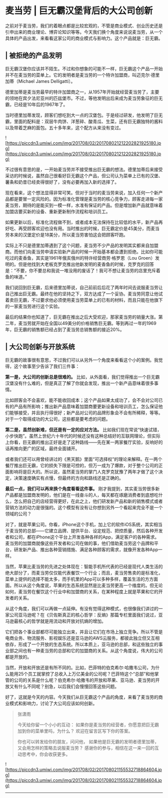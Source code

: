 # 麦当劳 | 巨无霸汉堡背后的大公司创新

之前对于麦当劳，我们的着眼点都是比较宏观的，不管是商业模式、创业历史还是引申出来的商业理论、博弈论知识等等。今天我们换个角度来说说麦当劳，从一个具体的产品出发，来看看这家公司的商业模式与影响力。这个产品就是：巨无霸。

## | 被拒绝的产品发明

巨无霸汉堡你应该并不陌生。不过和你想象的可能不一样，巨无霸这个产品一开始并不在麦当劳的菜单上。它的发明者是麦当劳的一个特许加盟商，叫迈克尔·德里加蒂（Michael James Delligatti）。

德里加蒂是麦当劳最早的特许加盟商之一，从1957年开始就经营麦当劳了，主要的领地在宾夕法尼亚州的匹兹堡市。不过，等他发明出后来成为麦当劳象征的巨无霸，已经是10年后的1967年了。

当时德里加蒂发现，顾客们想吃到大一点的汉堡包。于是经过研发，他发明了巨无霸，里面的配料是：双层牛肉饼、洋葱碎、酸青瓜、生菜，还有巨无霸独特的酱料以及带着芝麻的面包。五十多年来，这个配方从来没有变过。    

![https://piccdn3.umiwi.com/img/201708/02/201708021212202821925180.jpg](https://piccdn3.umiwi.com/img/201708/02/201708021212202821925180.jpg)

不过很有意思的是，一开始麦当劳并不接受推出巨无霸的想法。德里加蒂后来接受采访的时候说，虽然自己很看好巨无霸这个产品，但公司认为菜单上已有的汉堡、薯条和奶昔已经卖得很好了，没有必要再加入新的选择了。

现在看来，这个想法显得非常可笑。但对于当时的麦当劳来说，加入任何一个新产品都是要冒一定风险的。因为标准化管理是麦当劳的核心竞争力，顾客走进每一家麦当劳，期待的是能买到一模一样，水准有保证的产品。但是增加新产品就意味着加盟店要买新的设备、重新更新制作流程和培训员工。

如果更新以后，标准化流程做不到，或者成本无法保持在比较低的水平，新产品再好吃、再受顾客欢迎也没有用。当时推出的时候，巨无霸定价是45美分，而麦当劳本来的汉堡定价是18美分，所以麦当劳害怕这会把顾客吓跑。

实际上不只是德里加蒂遇到了这个问题，麦当劳不少产品的发明其实都来自加盟商。而他们向麦当劳申请实验新产品的时候一开始基本都会遭到拒绝。比如你可能吃过的麦香鱼，其实是1961年俄亥俄州的特许经营商劳·格罗恩（Lou Groen）发明的。但是他找到大老板克罗克推出他新发明的麦香鱼的时候，克罗克的回答是：“不要，你不要总和我说一堆没用的废话了！我可不想让麦当劳的店里充斥着鱼的味道。”

我们说回到巨无霸，后来德里加蒂说，自己前前后后花了两年时间去说服麦当劳让自己推出巨无霸。最终在他的坚持之下，双方达成了一个妥协。麦当劳同意让他试着卖巨无霸，不过要求他必须使用麦当劳菜单上的已有的材料，而且只能在他旗下的一家麦当劳进行这个实验。

最后的结果你也知道了，巨无霸在推出之后大受欢迎，那家麦当劳的销量大涨。第二年，麦当劳就开始在全国以49美分的价格销售巨无霸。等到再过一年的1969年，巨无霸的销售额已经占到了麦当劳总销售额的接近20%。    

## | 大公司创新与开放系统

巨无霸的故事很有意思，不过我们可以从另外一个角度来看看这个小的案例。我觉得，这个故事至少告诉了我们三件事：

 **第一是，大公司的创新总是很难的。** 比如，从外面看，我们觉得推出一个巨无霸汉堡没有什么难的，但是真正了解了你就会发现，推出一个新产品意味着很多事情。

比如顾客会不会喜欢，能不能收回成本；这个产品如果太成功了，会不会对公司已有的产品有所影响；推出新产品意味着加盟商要更新设备和培训员工，怎么保证他们能够接受，并且执行得很好；新产品对公司的品牌形象会不会有所稀释，等等。对于一个取得成功的大公司，这些都是要考虑的问题。

 **第二是，虽然创新难，但还是有一定的应对方法。** 比如我们现在常说“快速试错，小步快跑”。虽然上世纪六十年代的时候还没有这种总结好的互联网理论，但实际上你看，巨无霸的推出正好是走了这种路线——先在某一两家餐厅实验，反响好的话再推向更广的区域，最终全面铺开。

或者我们还可以用曾经讲过的《黑天鹅》里面“可选择权”的理论来解释。在一两个餐厅推出巨无霸，它的损失下限是可控的，但万一成为了爆款，对于整个公司的正面影响将是巨大的。所以说，虽然麦当劳的掌门人克罗克犹豫了两年才做了这个决定，决策速度确实有点慢，但最终的方向和路线还是正确的。

 **最后一点，我们可以再来换个角度看看这件事。** 刚才我提到，其实麦当劳很多新产品都是加盟商发明的，他们是在一线奋斗的人，每天都在琢磨消费者到底想吃什么，怎么把自己的店经营得更好，在此之上，他们研发新产品和新的销售模式或者营销方法的动力是很强的。这个模型有没有让你想到另外一个看起来完全不是一个领域的公司？

对了，就是苹果公司。你看，iPhone这个手机，加上它的软件iOS系统，其实相当于麦当劳的总部——它建立品牌、提供平台、设定规范、把控质量，然后各种开发者和公司，都在iPhone这个平台上开发各种各样的App，满足客户的各种需求。麦当劳的加盟商就像这些开发者和公司在做的事，他们借助麦当劳这个品牌和平台，研发新产品、推出各种营销措施、满足各种顾客的需求，就像开发各种App一样。

当然，苹果比麦当劳的先进之处体现在：智能手机所代表的已经是现代人类生活的绝大部分了，而麦当劳仅仅能代表餐饮一个行业；而且，麦当劳售卖的是标准化，菜单上提供的选择不能太多，而手机里的App可以多种多样，覆盖生活的方方面面。所以从这个角度说，苹果的生态系统显然是比麦当劳更高一个维度的。但无论如何，麦当劳在餐饮这个行业中和加盟商的关系，在某种程度上就是苹果和它的开发者的关系。

从这个角度，我们可以再做一点延伸。有没有觉得这种模式，也很像我们讲过的一家公司亚马逊呢？在《贝佐斯真正的核心哲学：反熵》那篇专栏里面我们说过，亚马逊最核心的哲学就是用流动和开放对抗熵的增加。

它们把各个事业部都尽可能独立出来，并且让它们在市场上独立竞争。所以不管是电商业务、物流服务、影视娱乐还是亚马逊的AWS云服务，都彼此独立但又互相依存，形成了一个开放的生态系统。所以本质上，亚马逊的总部，和这些独立的事业部之间也有一种麦当劳的总部和它的加盟商的关系。从这个角度说，伟大的公司都是开放的。

当然，开放和开放还是有所不同的。比如，巴菲特的伯克希尔·哈撒韦公司，为什么能用25个员工就掌控了总收入上万亿美金的公司呢？巴菲特这个“总部”和他掌管的公司的关系是什么呢？伯克希尔·哈撒韦的开放和苹果、亚马逊、麦当劳的开放又有什么不同呢？别急，以后我们会慢慢回答这些问题。

好了，这就是今天的内容。今天我们从巨无霸这个产品的角度，来看了麦当劳的商业模式和影响力，讨论了大公司应该如何创新。    

> 张潇雨
> 
> 今天给你留一个小小的互动： 如果你是麦当劳的经营者，你愿意把巨无霸加到你的菜单里吗，为什么？ 欢迎在留言区写下你的答案。
> 
> 你也可以转发给你的朋友，问问他， 如果他是巨无霸的发明者德里加蒂，又会用怎样的策略去说服麦当劳？ 感谢你的参与，相信在这一来一回的互动思考中，你会收获更多。    

![https://piccdn3.umiwi.com/img/201708/02/201708021155532718864604.jpg](https://piccdn3.umiwi.com/img/201708/02/201708021155532718864604.jpg)

---

